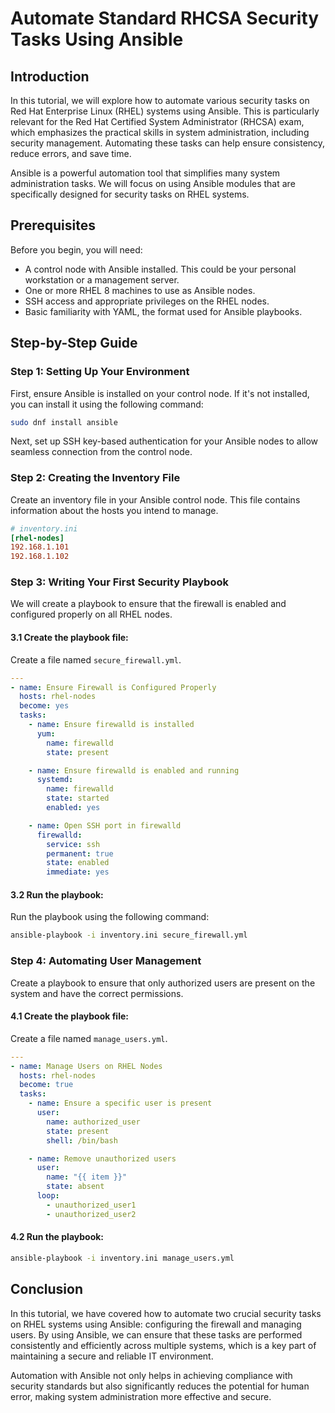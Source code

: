 # Automate Standard RHCSA Security Tasks Using Ansible

## Introduction

In this tutorial, we will explore how to automate various security tasks on Red Hat Enterprise Linux (RHEL) systems using Ansible. This is particularly relevant for the Red Hat Certified System Administrator (RHCSA) exam, which emphasizes the practical skills in system administration, including security management. Automating these tasks can help ensure consistency, reduce errors, and save time.

Ansible is a powerful automation tool that simplifies many system administration tasks. We will focus on using Ansible modules that are specifically designed for security tasks on RHEL systems.

## Prerequisites

Before you begin, you will need:
- A control node with Ansible installed. This could be your personal workstation or a management server.
- One or more RHEL 8 machines to use as Ansible nodes.
- SSH access and appropriate privileges on the RHEL nodes.
- Basic familiarity with YAML, the format used for Ansible playbooks.

## Step-by-Step Guide

### Step 1: Setting Up Your Environment

First, ensure Ansible is installed on your control node. If it's not installed, you can install it using the following command:

```bash
sudo dnf install ansible
```

Next, set up SSH key-based authentication for your Ansible nodes to allow seamless connection from the control node.

### Step 2: Creating the Inventory File

Create an inventory file in your Ansible control node. This file contains information about the hosts you intend to manage.

```ini
# inventory.ini
[rhel-nodes]
192.168.1.101
192.168.1.102
```

### Step 3: Writing Your First Security Playbook

We will create a playbook to ensure that the firewall is enabled and configured properly on all RHEL nodes.

#### 3.1 Create the playbook file:

Create a file named `secure_firewall.yml`.

```yaml
---
- name: Ensure Firewall is Configured Properly
  hosts: rhel-nodes
  become: yes
  tasks:
    - name: Ensure firewalld is installed
      yum:
        name: firewalld
        state: present

    - name: Ensure firewalld is enabled and running
      systemd:
        name: firewalld
        state: started
        enabled: yes

    - name: Open SSH port in firewalld
      firewalld:
        service: ssh
        permanent: true
        state: enabled
        immediate: yes
```

#### 3.2 Run the playbook:

Run the playbook using the following command:

```bash
ansible-playbook -i inventory.ini secure_firewall.yml
```

### Step 4: Automating User Management

Create a playbook to ensure that only authorized users are present on the system and have the correct permissions.

#### 4.1 Create the playbook file:

Create a file named `manage_users.yml`.

```yaml
---
- name: Manage Users on RHEL Nodes
  hosts: rhel-nodes
  become: true
  tasks:
    - name: Ensure a specific user is present
      user:
        name: authorized_user
        state: present
        shell: /bin/bash

    - name: Remove unauthorized users
      user:
        name: "{{ item }}"
        state: absent
      loop:
        - unauthorized_user1
        - unauthorized_user2
```

#### 4.2 Run the playbook:

```bash
ansible-playbook -i inventory.ini manage_users.yml
```

## Conclusion

In this tutorial, we have covered how to automate two crucial security tasks on RHEL systems using Ansible: configuring the firewall and managing users. By using Ansible, we can ensure that these tasks are performed consistently and efficiently across multiple systems, which is a key part of maintaining a secure and reliable IT environment.

Automation with Ansible not only helps in achieving compliance with security standards but also significantly reduces the potential for human error, making system administration more effective and secure.